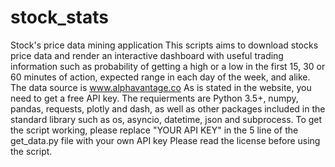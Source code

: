 # stock_stats
Stock's price data mining application
This scripts aims to download stocks price data and render an interactive dashboard with
useful trading information such as probability of getting a high or a low in the first 15, 30 or 60 minutes of action,
expected range in each day of the week, and alike.
The data source is www.alphavantage.co As is stated in the website, you need to get a free API key.
The requierments are Python 3.5+, numpy, pandas, requests, plotly and dash, as well as other packages included in the
standard library such as os, asyncio, datetime, json and subprocess.
To get the script working, please replace "YOUR API KEY" in the 5 line of the get_data.py file with your own API key
Please read the license before using the script.

